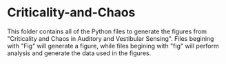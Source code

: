 # Criticality-and-Chaos

This folder contains all of the Python files to generate the figures from "Criticality and Chaos in Auditory and Vestibular Sensing". Files begining with "Fig" will generate a figure, while files begining with "fig" will perform analysis and generate the data used in the figures.
